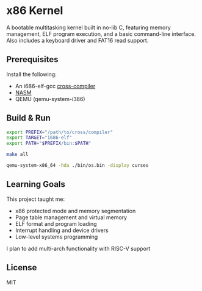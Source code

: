 # x86 Kernel

A bootable multitasking kernel built in no-lib C, featuring memory management, ELF program execution, and a basic command-line interface. Also includes a keyboard driver and FAT16 read support. 

## Prerequisites

Install the following:
- An i686-elf-gcc [cross-compiler](https://wiki.osdev.org/GCC_Cross-Compiler)
- [NASM](https://www.nasm.us/)
- QEMU (qemu-system-i386)

## Build & Run

```bash
export PREFIX="/path/to/cross/compiler"
export TARGET="i686-elf"
export PATH="$PREFIX/bin:$PATH"

make all

qemu-system-x86_64 -hda ./bin/os.bin -display curses
```

## Learning Goals

This project taught me:
- x86 protected mode and memory segmentation
- Page table management and virtual memory
- ELF format and program loading
- Interrupt handling and device drivers
- Low-level systems programming

I plan to add multi-arch functionality with RISC-V support

## License

MIT
